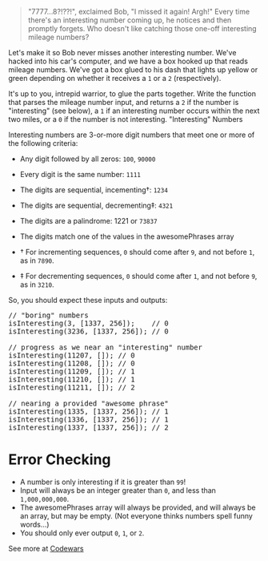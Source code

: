 > "7777...8?!??!", exclaimed Bob, "I missed it again! Argh!" Every time there's an interesting number coming up, he notices and then promptly forgets. Who doesn't like catching those one-off interesting mileage numbers?

Let's make it so Bob never misses another interesting number. We've hacked into his car's computer, and we have a box hooked up that reads mileage numbers. We've got a box glued to his dash that lights up yellow or green depending on whether it receives a `1` or a `2` (respectively).

It's up to you, intrepid warrior, to glue the parts together. Write the function that parses the mileage number input, and returns a `2` if the number is "interesting" (see below), a `1` if an interesting number occurs within the next two miles, or a `0` if the number is not interesting.
"Interesting" Numbers

Interesting numbers are 3-or-more digit numbers that meet one or more of the following criteria:

- Any digit followed by all zeros: `100`, `90000`
- Every digit is the same number: `1111`
- The digits are sequential, incementing†: `1234`
- The digits are sequential, decrementing‡: `4321`
- The digits are a palindrome: 1221 or `73837`
- The digits match one of the values in the awesomePhrases array

- † For incrementing sequences, `0` should come after `9`, and not before `1`, as in `7890`.
- ‡ For decrementing sequences, `0` should come after `1`, and not before `9`, as in `3210`.

So, you should expect these inputs and outputs:

<pre>
// "boring" numbers
isInteresting(3, [1337, 256]);    // 0
isInteresting(3236, [1337, 256]); // 0

// progress as we near an "interesting" number
isInteresting(11207, []); // 0
isInteresting(11208, []); // 0
isInteresting(11209, []); // 1
isInteresting(11210, []); // 1
isInteresting(11211, []); // 2

// nearing a provided "awesome phrase"
isInteresting(1335, [1337, 256]); // 1
isInteresting(1336, [1337, 256]); // 1
isInteresting(1337, [1337, 256]); // 2
</pre>

Error Checking
==============

- A number is only interesting if it is greater than `99`!
- Input will always be an integer greater than `0`, and less than `1,000,000,000`.
- The awesomePhrases array will always be provided, and will always be an array, but may be empty. (Not everyone thinks numbers spell funny words...)
- You should only ever output `0`, `1`, or `2`.

See more at [Codewars](http://www.codewars.com/dojo/katas/52c4dd683bfd3b434c000292/train/javascript)